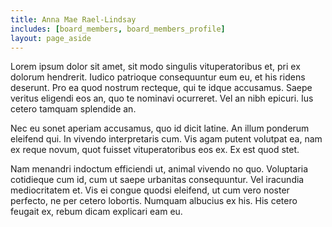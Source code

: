 ```yaml
---
title: Anna Mae Rael-Lindsay
includes: [board_members, board_members_profile]
layout: page_aside
---
```


Lorem ipsum dolor sit amet, sit modo singulis vituperatoribus et, pri ex dolorum hendrerit. Iudico patrioque consequuntur eum eu, et his ridens deserunt. Pro ea quod nostrum recteque, qui te idque accusamus. Saepe veritus eligendi eos an, quo te nominavi ocurreret. Vel an nibh epicuri. Ius cetero tamquam splendide an.

Nec eu sonet aperiam accusamus, quo id dicit latine. An illum ponderum eleifend qui. In vivendo interpretaris cum. Vis agam putent volutpat ea, nam ex reque novum, quot fuisset vituperatoribus eos ex. Ex est quod stet.

Nam menandri indoctum efficiendi ut, animal vivendo no quo. Voluptaria cotidieque cum id, cum ut saepe urbanitas consequuntur. Vel iracundia mediocritatem et. Vis ei congue quodsi eleifend, ut cum vero noster perfecto, ne per cetero lobortis. Numquam albucius ex his. His cetero feugait ex, rebum dicam explicari eam eu.